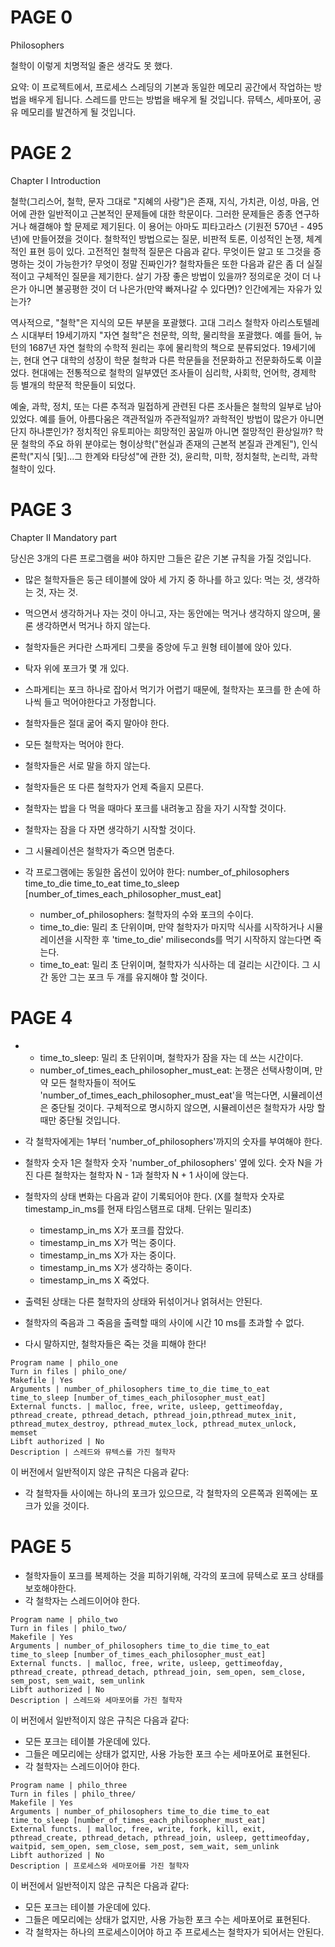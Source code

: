 # PAGE 0

Philosophers

철학이 이렇게 치명적일 줄은 생각도 못 했다.



요약: 이 프로젝트에서, 프로세스 스레딩의 기본과  동일한 메모리 공간에서 작업하는 방법을 배우게 됩니다. 스레드를 만드는 방법을 배우게 될 것입니다. 뮤텍스, 세마포어, 공유 메모리를 발견하게 될 것입니다.

# PAGE 2

Chapter I
Introduction

철학(그리스어, 철학, 문자 그대로 "지혜의 사랑")은 존재, 지식, 가치관, 이성, 마음, 언어에 관한 일반적이고 근본적인 문제들에 대한 학문이다. 그러한 문제들은 종종 연구하거나 해결해야 할 문제로 제기된다. 이 용어는 아마도 피타고라스 (기원전 570년 - 495년)에 만들어졌을 것이다. 철학적인 방법으로는 질문, 비판적 토론, 이성적인 논쟁, 체계적인 표현 등이 있다. 고전적인 철학적 질문은 다음과 같다. 무엇이든 알고 또 그것을 증명하는 것이 가능한가? 무엇이 정말 진짜인가? 철학자들은 또한 다음과 같은 좀 더 실질적이고 구체적인 질문을 제기한다. 살기 가장 좋은 방법이 있을까? 정의로운 것이 더 나은가 아니면 불공평한 것이 더 나은가(만약 빠져나갈 수 있다면)? 인간에게는 자유가 있는가?

역사적으로, "철학"은 지식의 모든 부분을 포괄했다. 고대 그리스 철학자 아리스토텔레스 시대부터 19세기까지 "자연 철학"은 천문학, 의학, 물리학을 포괄했다. 예를 들어, 뉴턴의 1687년 자연 철학의 수학적 원리는 후에 물리학의 책으로 분류되었다. 19세기에는, 현대 연구 대학의 성장이 학문 철학과 다른 학문들을 전문화하고 전문화하도록 이끌었다. 현대에는 전통적으로 철학의 일부였던 조사들이 심리학, 사회학, 언어학, 경제학 등 별개의 학문적 학문들이 되었다.

예술, 과학, 정치, 또는 다른 추적과 밀접하게 관련된 다른 조사들은 철학의 일부로 남아 있었다. 예를 들어, 아름다움은 객관적일까 주관적일까? 과학적인 방법이 많은가 아니면 단지 하나뿐인가? 정치적인 유토피아는 희망적인 꿈일까 아니면 절망적인 환상일까? 학문 철학의 주요 하위 분야로는 형이상학("현실과 존재의 근본적 본질과 관계된"), 인식론학("지식 [및]...그 한계와 타당성"에 관한 것), 윤리학, 미학, 정치철학, 논리학, 과학철학이 있다.

# PAGE 3

Chapter II
Mandatory part

당신은 3개의 다른 프로그램을 써야 하지만 그들은 같은 기본 규칙을 가질 것입니다.

* 많은 철학자들은 둥근 테이블에 앉아 세 가지 중 하나를 하고 있다: 먹는 것, 생각하는 것, 자는 것.
* 먹으면서 생각하거나 자는 것이 아니고, 자는 동안에는 먹거나 생각하지 않으며, 물론 생각하면서 먹거나 하지 않는다.
* 철학자들은 커다란 스파게티 그릇을 중앙에 두고 원형 테이블에 앉아 있다.
* 탁자 위에 포크가 몇 개 있다.
* 스파게티는 포크 하나로 잡아서 먹기가 어렵기 때문에, 철학자는 포크를 한 손에 하나씩 들고 먹어야한다고 가정합니다.
* 철학자들은 절대 굶어 죽지 말아야 한다.
* 모든 철학자는 먹어야 한다.
* 철학자들은 서로 말을 하지 않는다.
* 철학자들은 또 다른 철학자가 언제 죽을지 모른다.
* 철학자는 밥을 다 먹을 때마다 포크를 내려놓고 잠을 자기 시작할 것이다.
* 철학자는 잠을 다 자면 생각하기 시작할 것이다.
* 그 시뮬레이션은 철학자가 죽으면 멈춘다.

* 각 프로그램에는 동일한 옵션이 있어야 한다: number_of_philosophers time_to_die time_to_eat time_to_sleep [number_of_times_each_philosopher_must_eat]
  * number_of_philosophers: 철학자의 수와 포크의 수이다.
  * time_to_die: 밀리 초 단위이며, 만약 철학자가 마지막 식사를 시작하거나 시뮬레이션을 시작한 후  'time_to_die' miliseconds를 먹기 시작하지 않는다면 죽는다.
  * time_to_eat: 밀리 초 단위이며, 철학자가 식사하는 데 걸리는 시간이다. 그 시간 동안 그는 포크 두 개를 유지해야 할 것이다.

# PAGE 4

*
  * time_to_sleep: 밀리 초 단위이며, 철학자가 잠을 자는 데 쓰는 시간이다.
  * number_of_times_each_philosopher_must_eat: 논쟁은 선택사항이며, 만약 모든 철학자들이 적어도 'number_of_times_each_philosopher_must_eat'을 먹는다면, 시뮬레이션은 중단될 것이다. 구체적으로 명시하지 않으면, 시뮬레이션은 철학자가 사망 할 때만 중단될 것입니다.
* 각 철학자에게는 1부터 'number_of_philosophers'까지의 숫자를 부여해야 한다.
* 철학자 숫자 1은 철학자 숫자 'number_of_philosophers' 옆에 있다. 숫자 N을 가진 다른 철학자는 철학자 N - 1과 철학자 N + 1 사이에 앉는다.
* 철학자의 상태 변화는 다음과 같이 기록되어야 한다. (X를 철학자 숫자로 timestamp_in_ms를 현재 타임스탬프로 대체. 단위는 밀리초)
  * timestamp_in_ms X가 포크를  잡았다.
  * timestamp_in_ms X가 먹는 중이다.
  * timestamp_in_ms X가 자는 중이다.
  * timestamp_in_ms X가 생각하는 중이다.
  * timestamp_in_ms X 죽었다.
* 출력된 상태는 다른 철학자의 상태와 뒤섞이거나 얽혀서는 안된다.
* 철학자의 죽음과 그 죽음을 출력할 때의 사이에 시간 10 ms를 초과할 수 없다.

* 다시 말하지만, 철학자들은 죽는 것을 피해야 한다!

```
Program name | philo_one
Turn in files | philo_one/
Makefile | Yes
Arguments | number_of_philosophers time_to_die time_to_eat time_to_sleep [number_of_times_each_philosopher_must_eat]
External functs. | malloc, free, write, usleep, gettimeofday, pthread_create, pthread_detach, pthread_join,pthread_mutex_init, pthread_mutex_destroy, pthread_mutex_lock, pthread_mutex_unlock, memset
Libft authorized | No
Description | 스레드와 뮤텍스를 가진 철학자
```

이 버전에서 일반적이지 않은 규칙은 다음과 같다:

* 각 철학자들 사이에는 하나의 포크가 있으므로, 각 철학자의 오른쪽과 왼쪽에는 포크가 있을 것이다.

# PAGE 5

* 철학자들이 포크를 복제하는 것을 피하기위해, 각각의 포크에 뮤텍스로 포크 상태를 보호해야한다.
* 각 철학자는 스레드이어야 한다.

```
Program name | philo_two
Turn in files | philo_two/
Makefile | Yes
Arguments | number_of_philosophers time_to_die time_to_eat time_to_sleep [number_of_times_each_philosopher_must_eat]
External functs. | malloc, free, write, usleep, gettimeofday, pthread_create, pthread_detach, pthread_join, sem_open, sem_close, sem_post, sem_wait, sem_unlink
Libft authorized | No
Description | 스레드와 세마포어를 가진 철학자
```

이 버전에서 일반적이지 않은 규칙은 다음과 같다:

* 모든 포크는 테이블 가운데에 있다.
* 그들은 메모리에는 상태가 없지만, 사용 가능한 포크 수는 세마포어로 표현된다.
* 각 철학자는 스레드이어야 한다.

```
Program name | philo_three
Turn in files | philo_three/
Makefile | Yes
Arguments | number_of_philosophers time_to_die time_to_eat time_to_sleep [number_of_times_each_philosopher_must_eat]
External functs. | malloc, free, write, fork, kill, exit, pthread_create, pthread_detach, pthread_join, usleep, gettimeofday, waitpid, sem_open, sem_close, sem_post, sem_wait, sem_unlink
Libft authorized | No
Description | 프로세스와 세마포어를 가진 철학자
```

이 버전에서 일반적이지 않은 규칙은 다음과 같다:

* 모든 포크는 테이블 가운데에 있다.
* 그들은 메모리에는 상태가 없지만, 사용 가능한 포크 수는 세마포어로 표현된다.
* 각 철학자는 하나의 프로세스이어야 하고 주 프로세스는 철학자가 되어서는 안된다.
